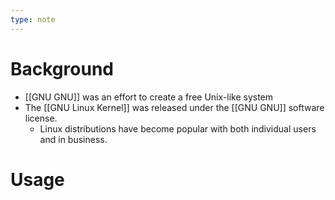```yaml
---
type: note
---
```

# Background
- [[GNU GNU]] was an effort to create a free Unix-like system
- The [[GNU Linux Kernel]] was released under the [[GNU GNU]] software license. 
	- Linux distributions have become popular with both individual users and in business. 

# Usage